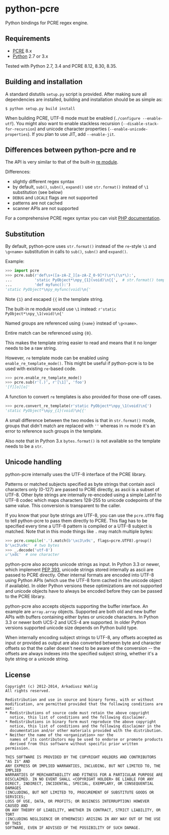 python-pcre
===========

Python bindings for PCRE regex engine.


Requirements
------------

* [PCRE](http://www.pcre.org) 8.x
* [Python](http://python.org) 2.7 or 3.x

Tested with Python 2.7, 3.4 and PCRE 8.12, 8.30, 8.35.


Building and installation
-------------------------

A standard distutils `setup.py` script is provided.
After making sure all dependencies are installed, building
and installation should be as simple as:

```
$ python setup.py build install
```

When building PCRE, UTF-8 mode must be enabled (`./configure --enable-utf`).  You might
also want to enable stackless recursion (`--disable-stack-for-recursion`) and unicode
character properties (`--enable-unicode-properties`).  If you plan to use JIT,
add `--enable-jit`.


Differences between python-pcre and re
--------------------------------------

The API is very similar to that of the built-in
[re module](http://docs.python.org/library/re.html).

Differences:

* slightly different regex syntax
* by default, `sub()`, `subn()`, `expand()` use `str.format()` instead of `\1` substitution
  (see below)
* `DEBUG` and `LOCALE` flags are not supported
* patterns are not cached
* scanner APIs are not supported

For a comprehensive PCRE regex syntax you can visit
[PHP documentation](http://php.net/manual/en/reference.pcre.pattern.syntax.php).


Substitution
------------

By default, python-pcre uses `str.format()` instead of the `re`-style `\1` and `\g<name>`
substitution in calls to `sub()`, `subn()` and `expand()`.

Example:

```python
>>> import pcre
>>> pcre.sub(r'def\s+([a-zA-Z_][a-zA-Z_0-9]*)\s*\(\s*\):',
...          'static PyObject*\npy_{1}(void)\n{{',  # str.format() template
...          'def myfunc():')
'static PyObject*\npy_myfunc(void)\n{'
```
Note `{1}` and escaped `{{` in the template string.

The built-in re module would use `\1` instead:
`r'static PyObject*\npy_\1(void)\n{'`

Named groups are referenced using `{name}` instead of `\g<name>`.

Entire match can be referenced using `{0}`.

This makes the template string easier to read and means that it no longer needs to be
a raw string.

However, `re` template mode can be enabled using `enable_re_template_mode()`.
This might be useful if python-pcre is to be used with existing `re`-based code.

```python
>>> pcre.enable_re_template_mode()
>>> pcre.sub(r'(.)', r'[\1]', 'foo')
'[f][o][o]'
```

A function to convert `re` templates is also provided for those one-off cases.

```python
>>> pcre.convert_re_template(r'static PyObject*\npy_\1(void)\n{')
'static PyObject*\npy_{1}(void)\n{{'
```

A small difference between the two modes is that in `str.format()` mode, groups that
didn't match are replaced with `''` whereas in `re` mode it's an error to reference
such groups in the template.

Also note that in Python 3.x `bytes.format()` is not available so the template needs
to be a `str`.


Unicode handling
----------------

python-pcre internally uses the UTF-8 interface of the PCRE library.

Patterns or matched subjects specified as byte strings that contain ascii characters
only (0-127) are passed to PCRE directly, as ascii is a subset of UTF-8.
Other byte strings are internally re-encoded using a simple Latin1 to UTF-8 codec
which maps characters 128-255 to unicode codepoints of the same value.
This conversion is transparent to the caller.

If you know that your byte strings are UTF-8, you can use the `pcre.UTF8` flag
to tell python-pcre to pass them directly to PCRE.  This flag has to be specified
every time a UTF-8 pattern is compiled or a UTF-8 subject is matched.  Note that
in this mode things like `.` may match multiple bytes:

```python
>>> pcre.compile('.').match(b'\xc3\x9c', flags=pcre.UTF8).group()
b'\xc3\x9c'  # two bytes
>>> _.decode('utf-8')
u'\xdc'  # one character
```

python-pcre also accepts unicode strings as input.  In Python 3.3 or newer, which
implement [PEP 393](http://legacy.python.org/dev/peps/pep-0393/), unicode strings
stored internally as ascii are passed to PCRE directly.  Other internal formats are
encoded into UTF-8 using Python APIs (which use the UTF-8 form cached in the unicode
object if available).  In older Python versions these optimizations are not supported
and unicode objects have to always be encoded before they can be passed to the PCRE
library.

python-pcre also accepts objects supporting the buffer interface.  An example are
`array.array` objects.  Supported are both old and new buffer APIs with buffers
containing either bytes or unicode characters.  In Python 3.3 or newer both UCS-2
and UCS-4 are supported.  In older Python versions supported unicode size depends
on Python build type.

When internally encoding subject strings to UTF-8, any offsets accepted as input
or provided as output are also converted between byte and character offsets so that
the caller doesn't need to be aware of the conversion -- the offsets are always
indexes into the specified subject string, whether it's a byte string or a unicode
string.


License
-------

```
Copyright (c) 2012-2014, Arkadiusz Wahlig
All rights reserved.

Redistribution and use in source and binary forms, with or without
modification, are permitted provided that the following conditions are met:
* Redistributions of source code must retain the above copyright
  notice, this list of conditions and the following disclaimer.
* Redistributions in binary form must reproduce the above copyright
  notice, this list of conditions and the following disclaimer in the
  documentation and/or other materials provided with the distribution.
* Neither the name of the <organization> nor the
  names of its contributors may be used to endorse or promote products
  derived from this software without specific prior written permission.

THIS SOFTWARE IS PROVIDED BY THE COPYRIGHT HOLDERS AND CONTRIBUTORS "AS IS" AND
ANY EXPRESS OR IMPLIED WARRANTIES, INCLUDING, BUT NOT LIMITED TO, THE IMPLIED
WARRANTIES OF MERCHANTABILITY AND FITNESS FOR A PARTICULAR PURPOSE ARE
DISCLAIMED. IN NO EVENT SHALL <COPYRIGHT HOLDER> BE LIABLE FOR ANY
DIRECT, INDIRECT, INCIDENTAL, SPECIAL, EXEMPLARY, OR CONSEQUENTIAL DAMAGES
(INCLUDING, BUT NOT LIMITED TO, PROCUREMENT OF SUBSTITUTE GOODS OR SERVICES;
LOSS OF USE, DATA, OR PROFITS; OR BUSINESS INTERRUPTION) HOWEVER CAUSED AND
ON ANY THEORY OF LIABILITY, WHETHER IN CONTRACT, STRICT LIABILITY, OR TORT
(INCLUDING NEGLIGENCE OR OTHERWISE) ARISING IN ANY WAY OUT OF THE USE OF THIS
SOFTWARE, EVEN IF ADVISED OF THE POSSIBILITY OF SUCH DAMAGE.
```
